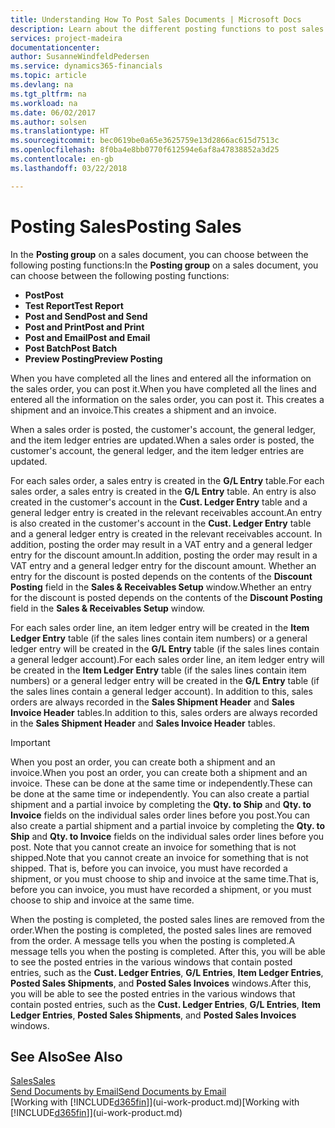 ```yaml
---
title: Understanding How To Post Sales Documents | Microsoft Docs
description: Learn about the different posting functions to post sales documents.
services: project-madeira
documentationcenter: 
author: SusanneWindfeldPedersen
ms.service: dynamics365-financials
ms.topic: article
ms.devlang: na
ms.tgt_pltfrm: na
ms.workload: na
ms.date: 06/02/2017
ms.author: solsen
ms.translationtype: HT
ms.sourcegitcommit: bec0619be0a65e3625759e13d2866ac615d7513c
ms.openlocfilehash: 8f0ba4e8bb0770f612594e6af8a47838852a3d25
ms.contentlocale: en-gb
ms.lasthandoff: 03/22/2018

---
```

# <a name="posting-sales"></a><span data-ttu-id="d4746-103">Posting Sales</span><span class="sxs-lookup"><span data-stu-id="d4746-103">Posting Sales</span></span>
<span data-ttu-id="d4746-104">In the **Posting group** on a sales document, you can choose between the following posting functions:</span><span class="sxs-lookup"><span data-stu-id="d4746-104">In the **Posting group** on a sales document, you can choose between the following posting functions:</span></span>

* <span data-ttu-id="d4746-105">**Post**</span><span class="sxs-lookup"><span data-stu-id="d4746-105">**Post**</span></span>
* <span data-ttu-id="d4746-106">**Test Report**</span><span class="sxs-lookup"><span data-stu-id="d4746-106">**Test Report**</span></span>
* <span data-ttu-id="d4746-107">**Post and Send**</span><span class="sxs-lookup"><span data-stu-id="d4746-107">**Post and Send**</span></span>
* <span data-ttu-id="d4746-108">**Post and Print**</span><span class="sxs-lookup"><span data-stu-id="d4746-108">**Post and Print**</span></span>
* <span data-ttu-id="d4746-109">**Post and Email**</span><span class="sxs-lookup"><span data-stu-id="d4746-109">**Post and Email**</span></span>
* <span data-ttu-id="d4746-110">**Post Batch**</span><span class="sxs-lookup"><span data-stu-id="d4746-110">**Post Batch**</span></span>
* <span data-ttu-id="d4746-111">**Preview Posting**</span><span class="sxs-lookup"><span data-stu-id="d4746-111">**Preview Posting**</span></span>

<span data-ttu-id="d4746-112">When you have completed all the lines and entered all the information on the sales order, you can post it.</span><span class="sxs-lookup"><span data-stu-id="d4746-112">When you have completed all the lines and entered all the information on the sales order, you can post it.</span></span> <span data-ttu-id="d4746-113">This creates a shipment and an invoice.</span><span class="sxs-lookup"><span data-stu-id="d4746-113">This creates a shipment and an invoice.</span></span>

<span data-ttu-id="d4746-114">When a sales order is posted, the customer's account, the general ledger, and the item ledger entries are updated.</span><span class="sxs-lookup"><span data-stu-id="d4746-114">When a sales order is posted, the customer's account, the general ledger, and the item ledger entries are updated.</span></span>

<span data-ttu-id="d4746-115">For each sales order, a sales entry is created in the **G/L Entry** table.</span><span class="sxs-lookup"><span data-stu-id="d4746-115">For each sales order, a sales entry is created in the **G/L Entry** table.</span></span> <span data-ttu-id="d4746-116">An entry is also created in the customer's account in the **Cust. Ledger Entry** table and a general ledger entry is created in the relevant receivables account.</span><span class="sxs-lookup"><span data-stu-id="d4746-116">An entry is also created in the customer's account in the **Cust. Ledger Entry** table and a general ledger entry is created in the relevant receivables account.</span></span> <span data-ttu-id="d4746-117">In addition, posting the order may result in a VAT entry and a general ledger entry for the discount amount.</span><span class="sxs-lookup"><span data-stu-id="d4746-117">In addition, posting the order may result in a VAT entry and a general ledger entry for the discount amount.</span></span> <span data-ttu-id="d4746-118">Whether an entry for the discount is posted depends on the contents of the **Discount Posting** field in the **Sales & Receivables Setup** window.</span><span class="sxs-lookup"><span data-stu-id="d4746-118">Whether an entry for the discount is posted depends on the contents of the **Discount Posting** field in the **Sales & Receivables Setup** window.</span></span>

<span data-ttu-id="d4746-119">For each sales order line, an item ledger entry will be created in the **Item Ledger Entry** table (if the sales lines contain item numbers) or a general ledger entry will be created in the **G/L Entry** table (if the sales lines contain a general ledger account).</span><span class="sxs-lookup"><span data-stu-id="d4746-119">For each sales order line, an item ledger entry will be created in the **Item Ledger Entry** table (if the sales lines contain item numbers) or a general ledger entry will be created in the **G/L Entry** table (if the sales lines contain a general ledger account).</span></span> <span data-ttu-id="d4746-120">In addition to this, sales orders are always recorded in the **Sales Shipment Header** and **Sales Invoice Header** tables.</span><span class="sxs-lookup"><span data-stu-id="d4746-120">In addition to this, sales orders are always recorded in the **Sales Shipment Header** and **Sales Invoice Header** tables.</span></span>

> [!IMPORTANT]  
>   <span data-ttu-id="d4746-121">When you post an order, you can create both a shipment and an invoice.</span><span class="sxs-lookup"><span data-stu-id="d4746-121">When you post an order, you can create both a shipment and an invoice.</span></span> <span data-ttu-id="d4746-122">These can be done at the same time or independently.</span><span class="sxs-lookup"><span data-stu-id="d4746-122">These can be done at the same time or independently.</span></span> <span data-ttu-id="d4746-123">You can also create a partial shipment and a partial invoice by completing the **Qty. to Ship** and **Qty. to Invoice** fields on the individual sales order lines before you post.</span><span class="sxs-lookup"><span data-stu-id="d4746-123">You can also create a partial shipment and a partial invoice by completing the **Qty. to Ship** and **Qty. to Invoice** fields on the individual sales order lines before you post.</span></span> <span data-ttu-id="d4746-124">Note that you cannot create an invoice for something that is not shipped.</span><span class="sxs-lookup"><span data-stu-id="d4746-124">Note that you cannot create an invoice for something that is not shipped.</span></span> <span data-ttu-id="d4746-125">That is, before you can invoice, you must have recorded a shipment, or you must choose to ship and invoice at the same time.</span><span class="sxs-lookup"><span data-stu-id="d4746-125">That is, before you can invoice, you must have recorded a shipment, or you must choose to ship and invoice at the same time.</span></span>

<span data-ttu-id="d4746-126">When the posting is completed, the posted sales lines are removed from the order.</span><span class="sxs-lookup"><span data-stu-id="d4746-126">When the posting is completed, the posted sales lines are removed from the order.</span></span> <span data-ttu-id="d4746-127">A message tells you when the posting is completed.</span><span class="sxs-lookup"><span data-stu-id="d4746-127">A message tells you when the posting is completed.</span></span> <span data-ttu-id="d4746-128">After this, you will be able to see the posted entries in the various windows that contain posted entries, such as the **Cust. Ledger Entries**, **G/L Entries**, **Item Ledger Entries**, **Posted Sales Shipments**, and **Posted Sales Invoices** windows.</span><span class="sxs-lookup"><span data-stu-id="d4746-128">After this, you will be able to see the posted entries in the various windows that contain posted entries, such as the **Cust. Ledger Entries**, **G/L Entries**, **Item Ledger Entries**, **Posted Sales Shipments**, and **Posted Sales Invoices** windows.</span></span>

## <a name="see-also"></a><span data-ttu-id="d4746-129">See Also</span><span class="sxs-lookup"><span data-stu-id="d4746-129">See Also</span></span>
[<span data-ttu-id="d4746-130">Sales</span><span class="sxs-lookup"><span data-stu-id="d4746-130">Sales</span></span>](sales-manage-sales.md)  
[<span data-ttu-id="d4746-131">Send Documents by Email</span><span class="sxs-lookup"><span data-stu-id="d4746-131">Send Documents by Email</span></span>](ui-how-send-documents-email.md)  
<span data-ttu-id="d4746-132">[Working with [!INCLUDE[d365fin](includes/d365fin_md.md)]](ui-work-product.md)</span><span class="sxs-lookup"><span data-stu-id="d4746-132">[Working with [!INCLUDE[d365fin](includes/d365fin_md.md)]](ui-work-product.md)</span></span>


